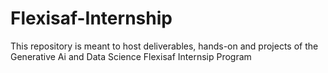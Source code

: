 # Flexisaf-Internship
This repository is meant to host deliverables, hands-on and projects of the Generative Ai and Data Science Flexisaf Internsip Program
